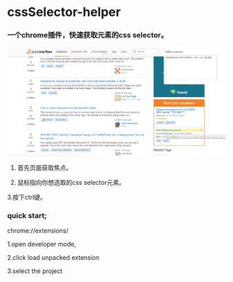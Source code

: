 # cssSelector-helper

### 一个chrome插件，快速获取元素的css selector。

![image](https://github.com/wssss/cssSelector-helper/blob/master/img/selector.jpg)

1. 首先页面获取焦点。

2. 鼠标指向你想选取的css selector元素。

3.按下ctrl键。

### quick start;

chrome://extensions/

1.open developer mode,

2.click load unpacked extension 

3.select the project
